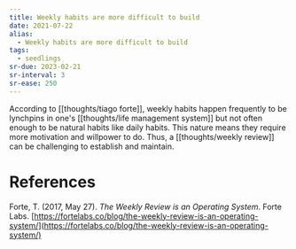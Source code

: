 ```yaml
---
title: Weekly habits are more difficult to build
date: 2021-07-22
alias:
  - Weekly habits are more difficult to build
tags:
  - seedlings
sr-due: 2023-02-21
sr-interval: 3
sr-ease: 250
---
```

According to [[thoughts/tiago forte]], weekly habits happen frequently to be lynchpins in one's [[thoughts/life management system]] but not often enough to be natural habits like daily habits. This nature means they require more motivation and willpower to do. Thus, a [[thoughts/weekly review]] can be challenging to establish and maintain.

# References

Forte, T. (2017, May 27). *The Weekly Review is an Operating System*. Forte Labs. [https://fortelabs.co/blog/the-weekly-review-is-an-operating-system/](https://fortelabs.co/blog/the-weekly-review-is-an-operating-system/)
